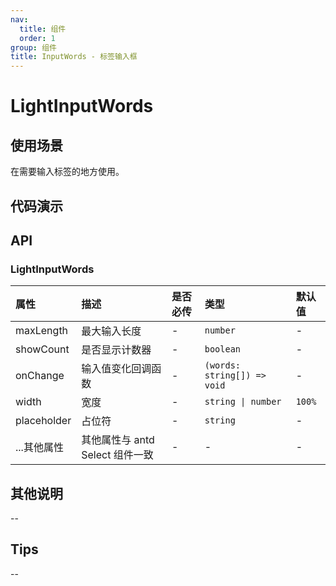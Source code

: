 ```yaml
---
nav:
  title: 组件
  order: 1
group: 组件
title: InputWords - 标签输入框
---
```


# LightInputWords

## 使用场景

在需要输入标签的地方使用。

## 代码演示

<code src='./demo/LightInput/LightInputWords' ></code>

## API

### LightInputWords

| 属性        | 描述                            | 是否必传 | 类型                        | 默认值 |
| :---------- | :------------------------------ | :------- | :-------------------------- | :----- |
| maxLength   | 最大输入长度                    | -        | `number`                    | -      |
| showCount   | 是否显示计数器                  | -        | `boolean`                   | -      |
| onChange    | 输入值变化回调函数              | -        | `(words: string[]) => void` | -      |
| width       | 宽度                            | -        | `string \| number`          | `100%` |
| placeholder | 占位符                          | -        | `string`                    | -      |
| ...其他属性 | 其他属性与 antd Select 组件一致 | -        | -                           | -      |

## 其他说明

--

## Tips

--
